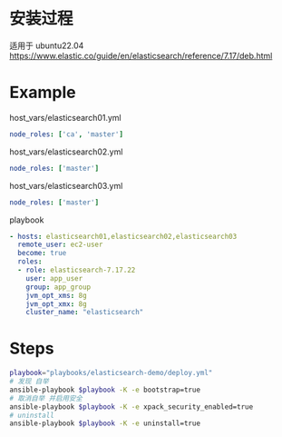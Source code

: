 # 安装过程

适用于 ubuntu22.04
https://www.elastic.co/guide/en/elasticsearch/reference/7.17/deb.html


# Example

host_vars/elasticsearch01.yml
```yaml
node_roles: ['ca', 'master']
```

host_vars/elasticsearch02.yml
```yaml
node_roles: ['master']
```

host_vars/elasticsearch03.yml
```yaml
node_roles: ['master']
```

playbook
```yaml
- hosts: elasticsearch01,elasticsearch02,elasticsearch03
  remote_user: ec2-user
  become: true
  roles:
  - role: elasticsearch-7.17.22
    user: app_user
    group: app_group
    jvm_opt_xms: 8g
    jvm_opt_xmx: 8g
    cluster_name: "elasticsearch"
```

# Steps

```bash
playbook="playbooks/elasticsearch-demo/deploy.yml"
# 发现 自举
ansible-playbook $playbook -K -e bootstrap=true
# 取消自举 并启用安全
ansible-playbook $playbook -K -e xpack_security_enabled=true
# uninstall
ansible-playbook $playbook -K -e uninstall=true
```
